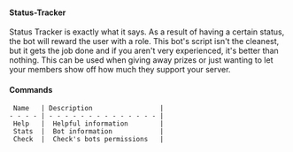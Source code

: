 #### Status-Tracker

Status Tracker is exactly what it says. As a result of having a certain status, the bot will reward the user with a role. This bot's script isn't the cleanest, but it gets the job done and if you aren't very experienced, it's better than nothing. This can be used when giving away prizes or just wanting to let your members show off how much they support your server.


#### Commands

```
 Name   | Description                 |
- - - - | - - - - - - - - - - - - - - |
 Help   |  Helpful information        |   
 Stats  |  Bot information            |
 Check  |  Check's bots permissions   |
```
